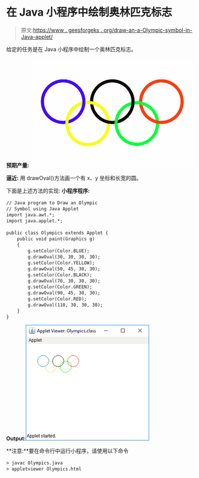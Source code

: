 # 在 Java 小程序中绘制奥林匹克标志

> 原文:[https://www . geesforgeks . org/draw-an-a-Olympic-symbol-in-Java-applet/](https://www.geeksforgeeks.org/draw-an-olympic-symbol-in-java-applet/)

给定的任务是在 Java 小程序中绘制一个奥林匹克标志。

**预期产量:**
![](img/9b3660df0344d9d26bbf10a077dce94c.png)

**逼近:**
用 drawOval()方法画一个有 x、y 坐标和长宽的圆。

下面是上述方法的实现:
**小程序程序:**

```
// Java program to Draw an Olympic 
// Symbol using Java Applet
import java.awt.*;
import java.applet.*;

public class Olympics extends Applet {
    public void paint(Graphics g)
    {
        g.setColor(Color.BLUE);
        g.drawOval(30, 30, 30, 30);
        g.setColor(Color.YELLOW);
        g.drawOval(50, 45, 30, 30);
        g.setColor(Color.BLACK);
        g.drawOval(70, 30, 30, 30);
        g.setColor(Color.GREEN);
        g.drawOval(90, 45, 30, 30);
        g.setColor(Color.RED);
        g.drawOval(110, 30, 30, 30);
    }
}
```

**Output:**![](img/cafc7880b30cff45ed39261d7e5f40b3.png)

**注意:**要在命令行中运行小程序，请使用以下命令

```
> javac Olympics.java
> appletviewer Olympics.html
```
